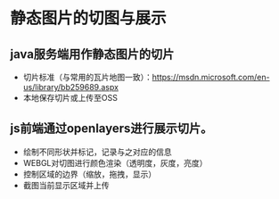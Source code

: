 # 静态图片的切图与展示
## java服务端用作静态图片的切片
* 切片标准（与常用的瓦片地图一致）：https://msdn.microsoft.com/en-us/library/bb259689.aspx
* 本地保存切片或上传至OSS
## js前端通过openlayers进行展示切片。
* 绘制不同形状并标记，记录与之对应的信息
* WEBGL对切图进行颜色渲染（透明度，灰度，亮度）
* 控制区域的边界（缩放，拖拽，显示）
* 截图当前显示区域并上传
